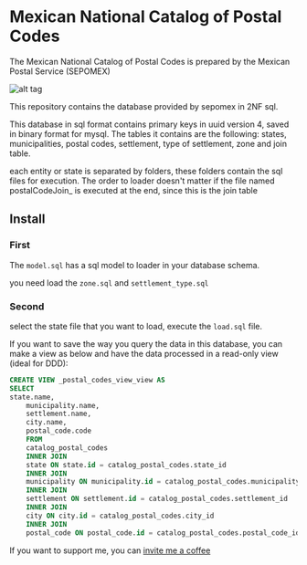 Mexican National Catalog of Postal Codes
======

The Mexican National Catalog of Postal Codes is prepared by the Mexican Postal Service (SEPOMEX)

![alt tag](img/diagram.png)

This repository contains the database provided by sepomex in 2NF sql.

This database in sql format contains primary keys in uuid version 4, saved in binary format for mysql. The tables it contains are the following: states, municipalities, postal codes, settlement, type of settlement, zone and join table. 

each entity or state is separated by folders, these folders contain the sql files for execution. The order to loader doesn't matter if the file named postalCodeJoin_ is executed at the end, since this is the join table


## Install

### First
The `model.sql` has a sql model to loader in your database schema. 

you need load the `zone.sql` and `settlement_type.sql` 

### Second
select the state file that you want to load, execute the `load.sql` file.

If you want to save the way you query the data in this database, you can make a view as below and have the data processed in a read-only view (ideal for DDD):

```sql
CREATE VIEW _postal_codes_view_view AS
SELECT 
state.name,
    municipality.name,
    settlement.name,
    city.name,
    postal_code.code
    FROM
    catalog_postal_codes
    INNER JOIN
    state ON state.id = catalog_postal_codes.state_id
    INNER JOIN
    municipality ON municipality.id = catalog_postal_codes.municipality_id
    INNER JOIN
    settlement ON settlement.id = catalog_postal_codes.settlement_id
    INNER JOIN
    city ON city.id = catalog_postal_codes.city_id
    INNER JOIN
    postal_code ON postal_code.id = catalog_postal_codes.postal_code_id
```



If you want to support me, you can [invite me a coffee]

[invite me a  coffee]:<https://www.buymeacoffee.com/uetiko>

